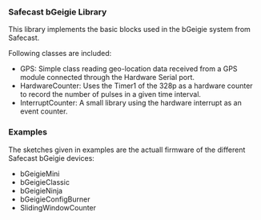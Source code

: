 ### Safecast bGeigie Library

This library implements the basic blocks used in the bGeigie system from Safecast.

Following classes are included:

* GPS: Simple class reading geo-location data received from a GPS module connected through the Hardware Serial port.
* HardwareCounter: Uses the Timer1 of the 328p as a hardware counter to record the number of pulses in a given time interval.
* InterruptCounter: A small library using the hardware interrupt as an event counter.

### Examples

The sketches given in examples are the actuall firmware of the different Safecast bGeigie devices:

* bGeigieMini
* bGeigieClassic
* bGeigieNinja
* bGeigieConfigBurner
* SlidingWindowCounter
